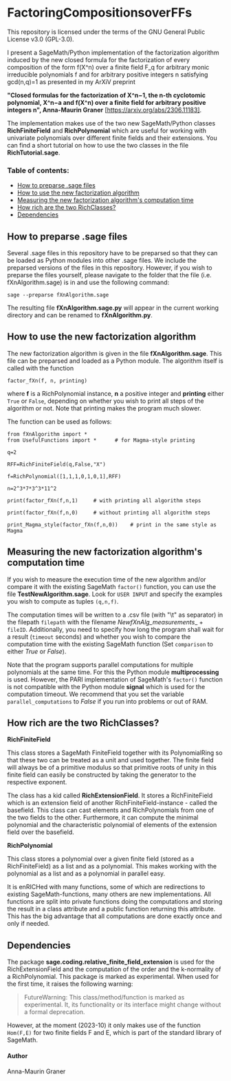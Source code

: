 # FactoringCompositionsoverFFs

This repository is licensed under the terms of the GNU General Public License v3.0 (GPL-3.0).

I present a SageMath/Python implementation of the factorization algorithm induced by the new closed formula for 
the factorization of every composition of the form f(X^n) over a finite field F_q for arbitrary monic irreducible polynomials f and for arbitrary positive integers n satisfying gcd(n,q)=1 as presented in my ArXiV preprint 

__"Closed formulas for the factorization of X^n−1, the n-th cyclotomic polynomial, X^n−a and f(X^n) over a finite field for arbitrary positive integers n", Anna-Maurin Graner__ [https://arxiv.org/abs/2306.11183]. 

The implementation makes use of the two new SageMath/Python classes  __RichFiniteField__ and __RichPolynomial__  which are useful for working with univariate polynomials over different finite fields and their extensions. You can find a short tutorial on how to use the two classes in the file __RichTutorial.sage__. 

### Table of contents:
- [How to preparse .sage files](https://github.com/amg-code/FactoringCompositionsoverFFs#how-to-preparse-sage-files)
- [How to use the new factorization algorithm](https://github.com/amg-code/FactoringCompositionsoverFFs#how-to-use-the-new-factorization-algorithm)
- [Measuring the new factorization algorithm's computation time](https://github.com/amg-code/FactoringCompositionsoverFFs#measuring-the-new-factorization-algorithms-computation-time)
- [How rich are the two RichClasses?](https://github.com/amg-code/FactoringCompositionsoverFFs#how-rich-are-the-two-richclasses)
- [Dependencies](https://github.com/amg-code/FactoringCompositionsoverFFs/tree/master#dependencies)

## How to preparse .sage files

Several .sage files in this repository have to be preparsed so that they can be loaded as Python modules into other .sage files. We include the preparsed versions of the files in this repository. However, if you wish to preparse the files yourself, please navigate to the folder that the file (i.e. fXnAlgorithm.sage) is in and use the following command:

`sage --preparse fXnAlgorithm.sage`

The resulting file __fXnAlgorithm.sage.py__ will appear in the current working directory and can be renamed to __fXnAlgorithm.py__. 



## How to use the new factorization algorithm

The new factorization algorithm is given in the file __fXnAlgorithm.sage__. This file can be preparsed and loaded as a Python module. The algorithm itself is called with the function

`factor_fXn(f, n, printing)`

where __f__ is a RichPolynomial instance, __n__ a positive integer and __printing__ either `True` or `False`, depending on whether you wish to print all steps of the algorithm or not. Note that printing makes the program much slower. 

The function can be used as follows:

    from fXnAlgorithm import * 
    from UsefulFunctions import *      # for Magma-style printing
    
    q=2
    
    RFF=RichFiniteField(q,False,"X")
    
    f=RichPolynomial([1,1,1,0,1,0,1],RFF)
    
    n=2^3*7*3^3*11^2
    
    print(factor_fXn(f,n,1)     # with printing all algorithm steps
    
    print(factor_fXn(f,n,0)     # without printing all algorithm steps 

    print_Magma_style(factor_fXn(f,n,0))    # print in the same style as Magma

## Measuring the new factorization algorithm's computation time

If you wish to measure the execution time of the new algorithm and/or compare it with the existing SageMath `factor()` function, you can use the file __TestNewAlgorithm.sage__.  Look for `USER INPUT` and specify the examples you wish to compute as tuples `(q,n,f)`. 

The computation times will be written to a .csv file (with "\t" as separator) in the filepath `filepath` with the filename _NewfXnAlg_measurements__ + `fileID`. Additionally, you need to specify how long the program shall wait for a result (`timeout` seconds) and whether you wish to compare the computation time with the existing SageMath function (Set `comparison` to either _True_ or _False_). 

Note that the program supports parallel computations for multiple polynomials at the same time. For this the Python module __multiprocessing__ is used. However, the PARI implementation of SageMath's `factor()` function is not compatible with the Python module __signal__ which is used for the computation timeout. We recommend that you set the variable `parallel_computations` to _False_ if you run into problems or out of RAM. 

## How rich are the two RichClasses?
__RichFiniteField__ 

This class stores a SageMath FiniteField together with its PolynomialRing so that these two can be treated as a unit and used together. The finite field will always be of a primitive modulus so that primitive roots of unity in this finite field can easily be constructed by taking the generator to the respective exponent. 

The class has a kid called __RichExtensionField__. It stores a RichFiniteField which is an extension field of another RichFiniteField-instance - called the basefield. This class can cast elements and RichPolynomials from one of the two fields to the other. Furthermore, it can compute the minimal polynomial and the characteristic polynomial of elements of the extension field over the basefield. 

__RichPolynomial__ 

This class stores a polynomial over a given finite field (stored as a RichFiniteField) as a list and as a polynomial. This makes working with the polynomial as a list and as a polynomial in parallel easy.

It is enRICHed with many functions, some of which are redirections to existing SageMath-functions, many others are new implementations. 
All functions are split into private functions doing the computations and storing the result in a class attribute and a public function returning this attribute. This has the big advantage that all computations are done exactly once and only if needed. 

## Dependencies

The package __sage.coding.relative_finite_field_extension__ is used for the RichExtensionField and the computation of the order and the k-normality of a RichPolynomial. This package is marked as experimental. When used for the first time, it raises the following warning:
> FutureWarning: This class/method/function is marked as experimental. It, its functionality or its interface might change without a formal deprecation.
 
However, at the moment (2023-10) it only makes use of the function `Hom(F,E)` for two finite fields F and E, which is part of the standard library of SageMath.


#### Author
Anna-Maurin Graner

